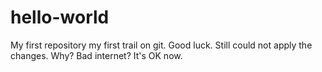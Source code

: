 # hello-world
My first repository
my first trail on git.
Good luck.
Still could not apply the changes. 
Why? Bad internet?
It's OK now.
